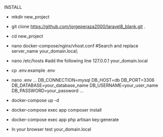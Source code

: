 INSTALL

- mkdir new_project
- git clone https://github.com/jorgeperaza2000/laravel8_blank.git .
- cd new_project
- nano docker-compose/nginx/vhost.conf
    #Search and replace 
    server_name your_domain.local;
- nano /etc/hosts
    #add the following line
    127.0.0.1 your_domain.local
- cp .env.example .env
- nano .env
    ...
    DB_CONNECTION=mysql
    DB_HOST=db
    DB_PORT=3306
    DB_DATABASE=your_database_name
    DB_USERNAME=your_user_name
    DB_PASSWORD=your_password
    ...
- docker-compose up -d
- docker-compose exec app composer install
- docker-compose exec app php artisan key:generate

- In your browser test your_domain.local

